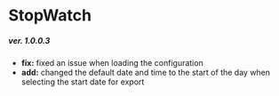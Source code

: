 ﻿# StopWatch

##### ver. 1.0.0.3

- **fix:** fixed an issue when loading the configuration
- **add:** changed the default date and time to the start of the day when selecting the start date for export
